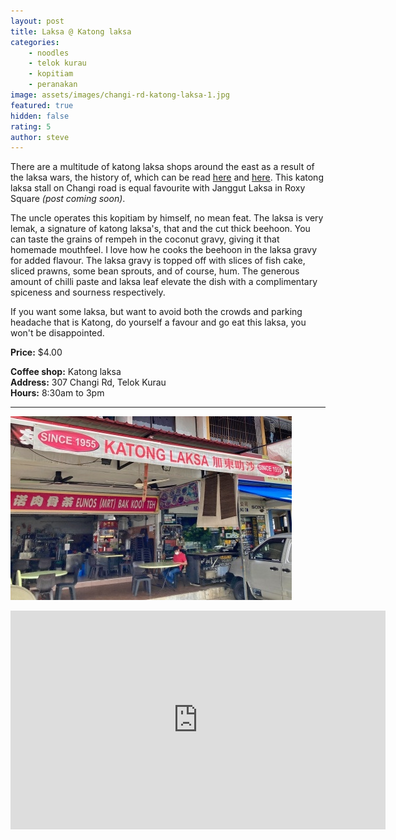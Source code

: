 ```yaml
---
layout: post
title: Laksa @ Katong laksa
categories: 
    - noodles
    - telok kurau
    - kopitiam
    - peranakan
image: assets/images/changi-rd-katong-laksa-1.jpg
featured: true
hidden: false
rating: 5
author: steve
---
```

There are a multitude of katong laksa shops around the east as a result of the laksa wars, the history of, which can be read [here](https://www.straitstimes.com/singapore/5-famous-singapore-food-feuds-0) and [here](https://johorkaki.blogspot.com/2020/01/a-history-of-singapore-katong-laksa.html). This katong laksa stall on Changi road is equal favourite with Janggut Laksa in Roxy Square *(post coming soon)*.

The uncle operates this kopitiam by himself, no mean feat. The laksa is very lemak, a signature of katong laksa's, that and the cut thick beehoon. You can taste the grains of rempeh in the coconut gravy, giving it that homemade mouthfeel. I love how he cooks the beehoon in the laksa gravy for added flavour. The laksa gravy is topped off with slices of fish cake, sliced prawns, some bean sprouts, and of course, hum. The generous amount of chilli paste and laksa leaf elevate the dish with a complimentary spiceness and sourness respectively.

If you want some laksa, but want to avoid both the crowds and parking headache that is Katong, do yourself a favour and go eat this laksa, you won't be disappointed.

**Price:** $4.00  

**Coffee shop:** Katong laksa  
**Address:** 307 Changi Rd, Telok Kurau  
**Hours:** 8:30am to 3pm

***  

![Katong laksa](/assets/images/changi-rd-katong-laksa-2.jpg "Katong laksa")

<iframe src="https://www.google.com/maps/embed?pb=!1m14!1m8!1m3!1d15955.049663652211!2d103.9076842!3d1.318205!3m2!1i1024!2i768!4f13.1!3m3!1m2!1s0x0%3A0x86c0dab5c65e7762!2sKatong%20Laksa%20(George&#39;s)!5e0!3m2!1sen!2ssg!4v1617201479480!5m2!1sen!2ssg" width="600" height="350" style="border:0;" allowfullscreen="" loading="lazy"></iframe>